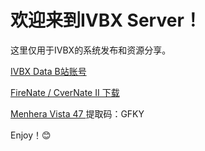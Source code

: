 # 欢迎来到IVBX Server！ 

这里仅用于IVBX的系统发布和资源分享。

[ IVBX Data B站账号 ](https://space.bilibili.com/1171551865)

[ FireNate / CverNate II 下载](https://www.bilibili.com/read/cv18109258)

[ Menhera Vista 47 ](https://www.123pan.com/s/2HYrVv-QshFd.html) 提取码：GFKY

Enjoy！:blush:
